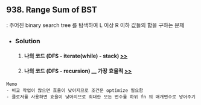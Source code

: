 ## 938. Range Sum of BST

: 주어진 binary search tree 를 탐색하여 L 이상 R 이하 값들의 합을 구하는 문제

- ### Solution

  1. #### 나의 코드 (DFS - iterate(while) - stack) [>>](iterate_stack.js)
  2. #### 나의 코드 (DFS - recursion) __ 가장 효율적 [>>](recursion.js)

```
Memo
- 비교 작업이 많으면 효율이 낮아지므로 조건문 optimize 필요함
- 클로저를 사용하면 효율이 낮아지므로 최대한 모든 변수를 하위 fn 의 매개변수로 넣어주기
```